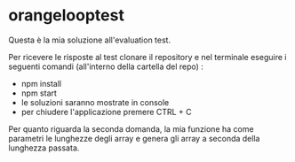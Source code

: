 # orangelooptest

Questa è la mia soluzione all'evaluation test.

Per ricevere le risposte al test clonare il repository e nel terminale eseguire i seguenti comandi (all'interno della cartella del repo) :

- npm install
- npm start
- le soluzioni saranno mostrate in console
- per chiudere l'applicazione premere CTRL + C

Per quanto riguarda la seconda domanda, la mia funzione ha come parametri le lunghezze degli array e genera gli array a seconda della lunghezza passata.
